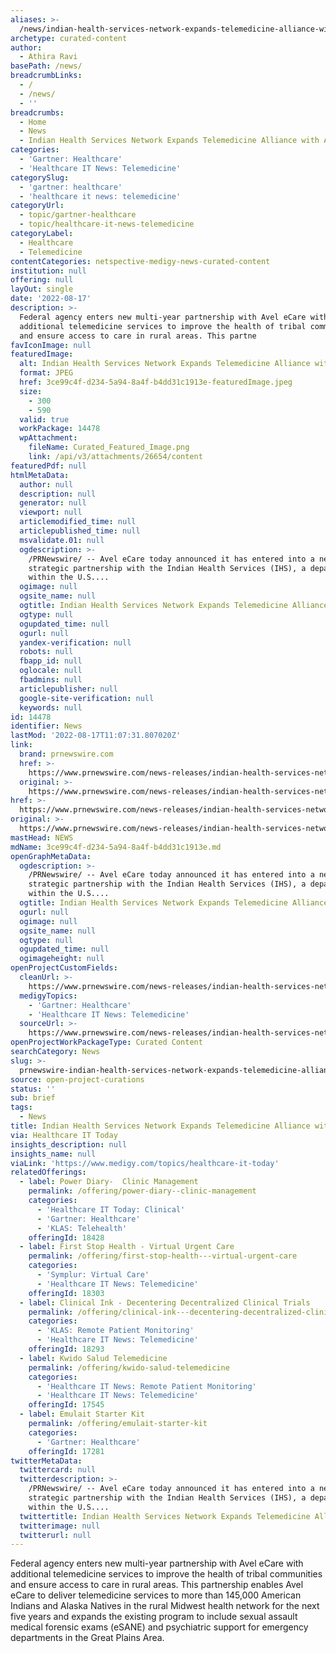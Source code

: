 ```yaml
---
aliases: >-
  /news/indian-health-services-network-expands-telemedicine-alliance-with-avel-ecare
archetype: curated-content
author:
  - Athira Ravi
basePath: /news/
breadcrumbLinks:
  - /
  - /news/
  - ''
breadcrumbs:
  - Home
  - News
  - Indian Health Services Network Expands Telemedicine Alliance with Avel eCare
categories:
  - 'Gartner: Healthcare'
  - 'Healthcare IT News: Telemedicine'
categorySlug:
  - 'gartner: healthcare'
  - 'healthcare it news: telemedicine'
categoryUrl:
  - topic/gartner-healthcare
  - topic/healthcare-it-news-telemedicine
categoryLabel:
  - Healthcare
  - Telemedicine
contentCategories: netspective-medigy-news-curated-content
institution: null
offering: null
layOut: single
date: '2022-08-17'
description: >-
  Federal agency enters new multi-year partnership with Avel eCare with
  additional telemedicine services to improve the health of tribal communities
  and ensure access to care in rural areas. This partne
favIconImage: null
featuredImage:
  alt: Indian Health Services Network Expands Telemedicine Alliance with Avel eCare
  format: JPEG
  href: 3ce99c4f-d234-5a94-8a4f-b4dd31c1913e-featuredImage.jpeg
  size:
    - 300
    - 590
  valid: true
  workPackage: 14478
  wpAttachment:
    fileName: Curated_Featured_Image.png
    link: /api/v3/attachments/26654/content
featuredPdf: null
htmlMetaData:
  author: null
  description: null
  generator: null
  viewport: null
  articlemodified_time: null
  articlepublished_time: null
  msvalidate.01: null
  ogdescription: >-
    /PRNewswire/ -- Avel eCare today announced it has entered into a new
    strategic partnership with the Indian Health Services (IHS), a department
    within the U.S....
  ogimage: null
  ogsite_name: null
  ogtitle: Indian Health Services Network Expands Telemedicine Alliance with Avel eCare
  ogtype: null
  ogupdated_time: null
  ogurl: null
  yandex-verification: null
  robots: null
  fbapp_id: null
  oglocale: null
  fbadmins: null
  articlepublisher: null
  google-site-verification: null
  keywords: null
id: 14478
identifier: News
lastMod: '2022-08-17T11:07:31.807020Z'
link:
  brand: prnewswire.com
  href: >-
    https://www.prnewswire.com/news-releases/indian-health-services-network-expands-telemedicine-alliance-with-avel-ecare-301599604.html
  original: >-
    https://www.prnewswire.com/news-releases/indian-health-services-network-expands-telemedicine-alliance-with-avel-ecare-301599604.html
href: >-
  https://www.prnewswire.com/news-releases/indian-health-services-network-expands-telemedicine-alliance-with-avel-ecare-301599604.html
original: >-
  https://www.prnewswire.com/news-releases/indian-health-services-network-expands-telemedicine-alliance-with-avel-ecare-301599604.html
mastHead: NEWS
mdName: 3ce99c4f-d234-5a94-8a4f-b4dd31c1913e.md
openGraphMetaData:
  ogdescription: >-
    /PRNewswire/ -- Avel eCare today announced it has entered into a new
    strategic partnership with the Indian Health Services (IHS), a department
    within the U.S....
  ogtitle: Indian Health Services Network Expands Telemedicine Alliance with Avel eCare
  ogurl: null
  ogimage: null
  ogsite_name: null
  ogtype: null
  ogupdated_time: null
  ogimageheight: null
openProjectCustomFields:
  cleanUrl: >-
    https://www.prnewswire.com/news-releases/indian-health-services-network-expands-telemedicine-alliance-with-avel-ecare-301599604.html
  medigyTopics:
    - 'Gartner: Healthcare'
    - 'Healthcare IT News: Telemedicine'
  sourceUrl: >-
    https://www.prnewswire.com/news-releases/indian-health-services-network-expands-telemedicine-alliance-with-avel-ecare-301599604.html
openProjectWorkPackageType: Curated Content
searchCategory: News
slug: >-
  prnewswire-indian-health-services-network-expands-telemedicine-alliance-with-avel-ecare
source: open-project-curations
status: ''
sub: brief
tags:
  - News
title: Indian Health Services Network Expands Telemedicine Alliance with Avel eCare
via: Healthcare IT Today
insights_description: null
insights_name: null
viaLink: 'https://www.medigy.com/topics/healthcare-it-today'
relatedOfferings:
  - label: Power Diary-  Clinic Management
    permalink: /offering/power-diary--clinic-management
    categories:
      - 'Healthcare IT Today: Clinical'
      - 'Gartner: Healthcare'
      - 'KLAS: Telehealth'
    offeringId: 18428
  - label: First Stop Health - Virtual Urgent Care
    permalink: /offering/first-stop-health---virtual-urgent-care
    categories:
      - 'Symplur: Virtual Care'
      - 'Healthcare IT News: Telemedicine'
    offeringId: 18303
  - label: Clinical Ink - Decentering Decentralized Clinical Trials
    permalink: /offering/clinical-ink---decentering-decentralized-clinical-trials
    categories:
      - 'KLAS: Remote Patient Monitoring'
      - 'Healthcare IT News: Telemedicine'
    offeringId: 18293
  - label: Kwido Salud Telemedicine
    permalink: /offering/kwido-salud-telemedicine
    categories:
      - 'Healthcare IT News: Remote Patient Monitoring'
      - 'Healthcare IT News: Telemedicine'
    offeringId: 17545
  - label: Emulait Starter Kit
    permalink: /offering/emulait-starter-kit
    categories:
      - 'Gartner: Healthcare'
    offeringId: 17281
twitterMetaData:
  twittercard: null
  twitterdescription: >-
    /PRNewswire/ -- Avel eCare today announced it has entered into a new
    strategic partnership with the Indian Health Services (IHS), a department
    within the U.S....
  twittertitle: Indian Health Services Network Expands Telemedicine Alliance with Avel eCare
  twitterimage: null
  twitterurl: null
---
```

<p>Federal agency enters new multi-year partnership with Avel eCare with additional telemedicine services to improve the health of tribal communities and ensure access to care in rural areas. This partnership enables Avel eCare to deliver telemedicine services to more than 145,000 American Indians and Alaska Natives in the rural Midwest health network for the next five years and expands the existing program to include sexual assault medical forensic exams (eSANE) and psychiatric support for emergency departments in the Great Plains Area.</p>